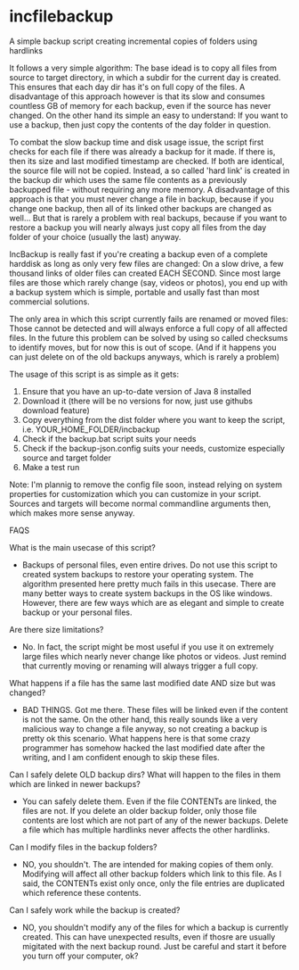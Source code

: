 # incfilebackup
A simple backup script creating incremental copies of folders using hardlinks

It follows a very simple algorithm: The base idead is to copy all files from source to target directory, in which a subdir for the current day is created. This ensures that each day dir has it's on full copy of the files. A disadvantage of this approach however is that its slow and consumes countless GB of memory for each backup, even if the source has never changed. On the other hand its simple an easy to understand: If you want to use a backup, then just copy the contents of the day  folder in question.

To combat the slow backup time and disk usage issue, the script first checks for each file if there was already a backup for it made. If there is, then its size and last modified timestamp are checked. If both are identical, the source file will not be copied. Instead, a so called 'hard link' is created in the backup dir which uses the same file contents as a previously backupped file - without requiring any more memory. A disadvantage of this approach is that you must never change a file in backup, because if you change one backup, then all of its linked other backups are changed as well... But that is rarely a problem with real backups, because if you want to restore a backup you will nearly always just copy all files from the day folder of your choice (usually the last) anyway.

IncBackup is really fast if you're creating a backup even of a complete harddisk as long as only very few files are changed: On a slow drive, a few thousand links of older files can created EACH SECOND. Since most large files are those which rarely change (say, videos or photos), you end up with a backup system which is simple, portable and usally fast than most commercial solutions.

The only area in which this script currently fails are renamed or moved files: Those cannot be detected and will always enforce a full copy of all affected files. In the future this problem can be solved by using so called checksums to identify moves, but for now this is out of scope. (And if it happens you can just delete on of the old backups anyways, which is rarely a problem)


The usage of this script is as simple as it gets:

1. Ensure that you have an up-to-date version of Java 8 installed
2. Download it (there will be no versions for now, just use githubs download feature)
3. Copy everything from the dist folder where you want to keep the script, i.e. YOUR_HOME_FOLDER/incbackup
4. Check if the backup.bat script suits your needs
5. Check if the backup-json.config suits your needs, customize especially source and target folder
6. Make a test run

Note:
I'm plannig to remove the config file soon, instead relying on system properties for customization which you can customize in your script.
Sources and targets will become normal commandline arguments then, which makes more sense anyway.


FAQS


What is the main usecase of this script?
- Backups of personal files, even entire drives. Do not use this script to created system backups to restore your operating system. The algorithm presented here pretty much fails in this usecase. There are many better ways to create system backups in the OS like windows. However, there are few ways which are as elegant and simple to create backup or your personal files.

Are there size limitations?
- No. In fact, the script might be most useful if you use it on extremely large files which nearly never change like photos or videos. Just remind that currently moving or renaming will always trigger a full copy.

What happens if a file has the same last modified date AND size but was changed?
- BAD THINGS. Got me there. These files will be linked even if the content is not the same. On the other hand, this really sounds like a very malicious way to change a file anyway, so not creating a backup is pretty ok this scenario. What happens here is that some crazy programmer has somehow hacked the last modified date after the writing, and I am confident enough to skip these files.

Can I safely delete OLD backup dirs? What will happen to the files in them which are linked in newer backups?
- You can safely delete them. Even if the file CONTENTs are linked, the files are not. If you delete an older backup folder, only those file contents are lost which are not part of any of the newer backups. Delete a file which has multiple hardlinks never affects the other hardlinks.

Can I modify files in the backup folders?
- NO, you shouldn't. The are intended for making copies of them only. Modifying will affect all other backup folders which link to this file. As I said, the CONTENTs exist only once, only the file entries are duplicated which reference these contents.

Can I safely work while the backup is created?
- NO, you shouldn't modify any of the files for which a backup is currently created. This can have unexpected results, even if thosre are usually migitated with the next backup round. Just be careful and start it before you turn off your computer, ok?


